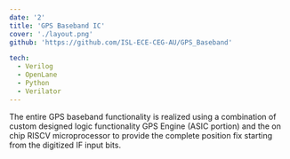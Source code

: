 ```yaml
---
date: '2'
title: 'GPS Baseband IC'
cover: './layout.png'
github: 'https://github.com/ISL-ECE-CEG-AU/GPS_Baseband'

tech:
  - Verilog
  - OpenLane
  - Python
  - Verilator
---
```


The entire GPS baseband functionality is realized using a combination of custom designed logic functionality GPS Engine (ASIC portion) and the on chip RISCV microprocessor to provide the complete position fix starting from the digitized IF input bits. 
